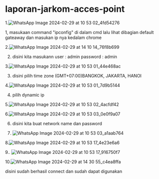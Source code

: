 # laporan-jarkom-acces-point
1.![WhatsApp Image 2024-02-29 at 10 53 02_4fd54276](https://github.com/xponzzz/laporan-jarkom-acces-point/assets/118705179/70b4d006-9304-4462-97b0-a7df8318ddf7)

1, masukaan command "ipconfig" di dalam cmd lalu lihat dibagian default gateaway dan masukan ip nya kedalam chrome 

2.![WhatsApp Image 2024-02-29 at 14 10 14_76f8b699](https://github.com/xponzzz/laporan-jarkom-acces-point/assets/118705179/a4b4d86a-0898-43cb-b786-141bfcdaf1ac)

2. disini kita masukann user : admin password : admin

3.![WhatsApp Image 2024-02-29 at 10 53 01_44e468ac](https://github.com/xponzzz/laporan-jarkom-acces-point/assets/118705179/d91233a5-c51c-4c50-bfcc-330990d4ff4c)

3. disini pilih time zone (GMT+07:00)BANGKOK, JAKARTA, HANOI

4.![WhatsApp Image 2024-02-29 at 10 53 01_7d9b5144](https://github.com/xponzzz/laporan-jarkom-acces-point/assets/118705179/4c953903-bd62-4345-8c56-aee21f98b719)

4. pilih dynamic ip

5.![WhatsApp Image 2024-02-29 at 10 53 02_4acfdf42](https://github.com/xponzzz/laporan-jarkom-acces-point/assets/118705179/e013f8a8-3cbc-41c7-9a90-eea69a3f3c3c)

6.![WhatsApp Image 2024-02-29 at 10 53 03_0e0f9a07](https://github.com/xponzzz/laporan-jarkom-acces-point/assets/118705179/c49c16e7-ce3b-4578-ba5f-32df441b2971)

6. disini kita buat network name dan password

7. ![WhatsApp Image 2024-02-29 at 10 53 03_a1aab764](https://github.com/xponzzz/laporan-jarkom-acces-point/assets/118705179/4af3b625-c4e2-4ad2-9593-912e7e889794)

8.![WhatsApp Image 2024-02-29 at 10 53 17_4e23e6a6](https://github.com/xponzzz/laporan-jarkom-acces-point/assets/118705179/a47443bd-6466-48d8-a423-cfc749a320e8)

9.. ![WhatsApp Image 2024-02-29 at 10 53 17_916750f7](https://github.com/xponzzz/laporan-jarkom-acces-point/assets/118705179/fc0357b1-dbb6-4d05-ab2b-58e6aa625422)

10.![WhatsApp Image 2024-02-29 at 14 30 55_c4ea8ffa](https://github.com/xponzzz/laporan-jarkom-acces-point/assets/118705179/926d88a8-fe37-4a67-a107-f4e0c1c3572e)

disini sudah berhasil connect dan sudah dapat digunakan 

